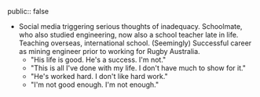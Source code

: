 public:: false
- Social media triggering serious thoughts of inadequacy. Schoolmate, who also studied engineering, now also a school teacher late in life. Teaching overseas, international school. (Seemingly) Successful career as mining engineer prior to working for Rugby Australia.
	- "His life is good. He's a success. I'm not."
	- "This is all I've done with my life. I don't have much to show for it."
	- "He's worked hard. I don't like hard work."
	- "I'm not good enough. I'm not enough."